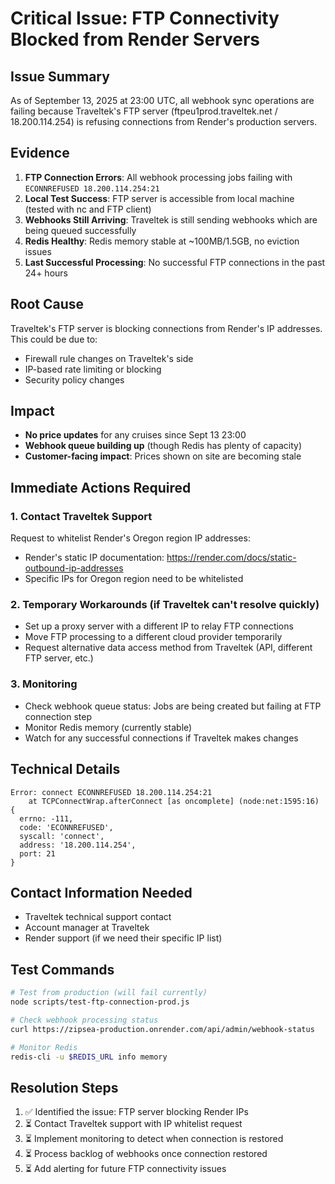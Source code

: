 # Critical Issue: FTP Connectivity Blocked from Render Servers

## Issue Summary
As of September 13, 2025 at 23:00 UTC, all webhook sync operations are failing because Traveltek's FTP server (ftpeu1prod.traveltek.net / 18.200.114.254) is refusing connections from Render's production servers.

## Evidence
1. **FTP Connection Errors**: All webhook processing jobs failing with `ECONNREFUSED 18.200.114.254:21`
2. **Local Test Success**: FTP server is accessible from local machine (tested with nc and FTP client)
3. **Webhooks Still Arriving**: Traveltek is still sending webhooks which are being queued successfully
4. **Redis Healthy**: Redis memory stable at ~100MB/1.5GB, no eviction issues
5. **Last Successful Processing**: No successful FTP connections in the past 24+ hours

## Root Cause
Traveltek's FTP server is blocking connections from Render's IP addresses. This could be due to:
- Firewall rule changes on Traveltek's side
- IP-based rate limiting or blocking
- Security policy changes

## Impact
- **No price updates** for any cruises since Sept 13 23:00
- **Webhook queue building up** (though Redis has plenty of capacity)
- **Customer-facing impact**: Prices shown on site are becoming stale

## Immediate Actions Required

### 1. Contact Traveltek Support
Request to whitelist Render's Oregon region IP addresses:
- Render's static IP documentation: https://render.com/docs/static-outbound-ip-addresses
- Specific IPs for Oregon region need to be whitelisted

### 2. Temporary Workarounds (if Traveltek can't resolve quickly)
- Set up a proxy server with a different IP to relay FTP connections
- Move FTP processing to a different cloud provider temporarily
- Request alternative data access method from Traveltek (API, different FTP server, etc.)

### 3. Monitoring
- Check webhook queue status: Jobs are being created but failing at FTP connection step
- Monitor Redis memory (currently stable)
- Watch for any successful connections if Traveltek makes changes

## Technical Details
```
Error: connect ECONNREFUSED 18.200.114.254:21
    at TCPConnectWrap.afterConnect [as oncomplete] (node:net:1595:16) {
  errno: -111,
  code: 'ECONNREFUSED',
  syscall: 'connect',
  address: '18.200.114.254',
  port: 21
}
```

## Contact Information Needed
- Traveltek technical support contact
- Account manager at Traveltek
- Render support (if we need their specific IP list)

## Test Commands
```bash
# Test from production (will fail currently)
node scripts/test-ftp-connection-prod.js

# Check webhook processing status
curl https://zipsea-production.onrender.com/api/admin/webhook-status

# Monitor Redis
redis-cli -u $REDIS_URL info memory
```

## Resolution Steps
1. ✅ Identified the issue: FTP server blocking Render IPs
2. ⏳ Contact Traveltek support with IP whitelist request
3. ⏳ Implement monitoring to detect when connection is restored
4. ⏳ Process backlog of webhooks once connection restored
5. ⏳ Add alerting for future FTP connectivity issues